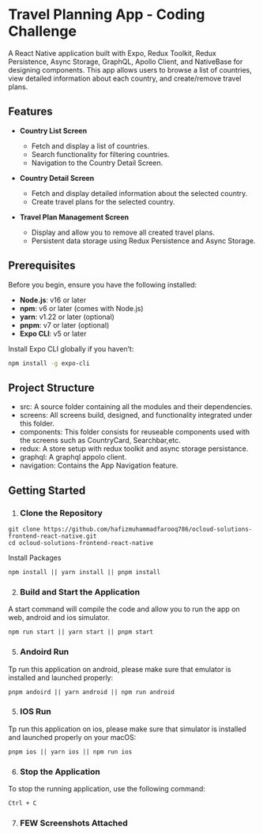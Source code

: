 # Travel Planning App - Coding Challenge

A React Native application built with Expo, Redux Toolkit, Redux Persistence, Async Storage, GraphQL, Apollo Client, and NativeBase for designing components. This app allows users to browse a list of countries, view detailed information about each country, and create/remove travel plans.

## Features

- **Country List Screen**

  - Fetch and display a list of countries.
  - Search functionality for filtering countries.
  - Navigation to the Country Detail Screen.

- **Country Detail Screen**

  - Fetch and display detailed information about the selected country.
  - Create travel plans for the selected country.

- **Travel Plan Management Screen**
  - Display and allow you to remove all created travel plans.
  - Persistent data storage using Redux Persistence and Async Storage.

## Prerequisites

Before you begin, ensure you have the following installed:

- **Node.js**: v16 or later
- **npm**: v6 or later (comes with Node.js)
- **yarn**: v1.22 or later (optional)
- **pnpm**: v7 or later (optional)
- **Expo CLI**: v5 or later

Install Expo CLI globally if you haven’t:

```bash
npm install -g expo-cli
```

## Project Structure

- src: A source folder containing all the modules and their dependencies.
- screens: All screens build, designed, and functionality integrated under this folder.
- components: This folder consists for reuseable components used with the screens such as CountryCard, Searchbar,etc.
- redux: A store setup with redux toolkit and async storage persistance.
- graphql: A graphql appolo client.
- navigation: Contains the App Navigation feature.

## Getting Started

1. ### Clone the Repository

```
git clone https://github.com/hafizmuhammadfarooq786/ocloud-solutions-frontend-react-native.git
cd ocloud-solutions-frontend-react-native
```

Install Packages

```
npm install || yarn install || pnpm install
```

2. ### Build and Start the Application

A start command will compile the code and allow you to run the app on web, android and ios simulator.

```
npm run start || yarn start || pnpm start
```

5. ### Andoird Run

Tp run this application on android, please make sure that emulator is installed and launched properly:

```
pnpm andoird || yarn android || npm run android
```

5. ### IOS Run

Tp run this application on ios, please make sure that simulator is installed and launched properly on your macOS:

```
pnpm ios || yarn ios || npm run ios
```

6. ### Stop the Application

To stop the running application, use the following command:

```
Ctrl + C
```

7. ### FEW Screenshots Attached
